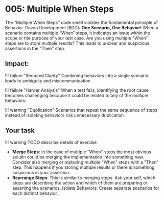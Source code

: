 # 005: Multiple When Steps

The “Multiple When Steps” code smell violates the fundamental principle of Behavior-Driven Development (BDD): **One Scenario, One Behavior!**
When a scenario contains multiple “When” steps, it indicates an issue within the scope or the purpose of your test case.
Are you using multiple “When” steps are to store multiple results? This leads to unclear and suspicious assertions in the "Then" step.

## Impact:

!!! failure "Reduced Clarity"
    Combining behaviors into a single scenario leads to ambiguity and miscommunication.

!!! failure "Harder Analysis"
    When a test fails, identifying the root cause becomes challenging because it could be related to any of the multiple behaviors.

!!! warning "Duplication"
    Scenarios that repeat the same sequence of steps instead of isolating behaviors risk unnecessary duplication.

## Your task

!!! warning
    TODO describe details of exercise

* **Merge Steps**: In the case of multiple "When" steps the most obvious solutin could be merging the implementation into something new. Consider also merging or replacing multiple "When" steps with a  "Then" step. This happens if you storing multiple results or there is something suspicious in your assertion.
* **Rearrange Steps**: This is similar to merging steps. Ask your self, which steps are describing the action and which of them are preparing or asserting the scenarios.
Isolate Behaviors: Create separate scenarios for each distinct behavior.
